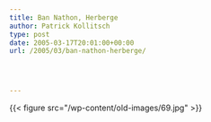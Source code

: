 ```yaml
---
title: Ban Nathon, Herberge
author: Patrick Kollitsch
type: post
date: 2005-03-17T20:01:00+00:00
url: /2005/03/ban-nathon-herberge/




---
```

{{< figure src="/wp-content/old-images/69.jpg" >}}